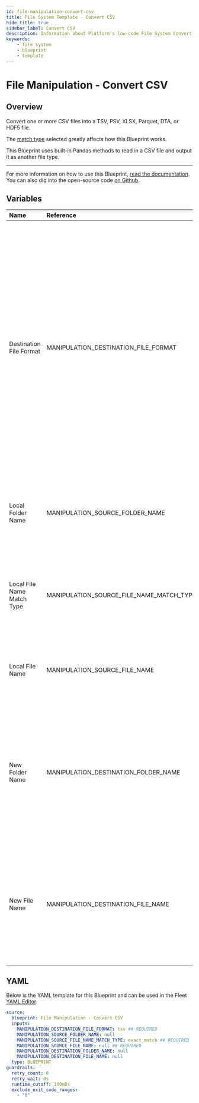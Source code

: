 ```yaml
---
id: file-manipulation-convert-csv
title: File System Template - Convert CSV
hide_title: true
sidebar_label: Convert CSV
description: Information about Platform's low-code File System Convert CSV blueprint. Convert a CSV file into a TSV, PSV, XLSX, Parquet, DTA, or HDF5 file. 
keywords:
    - file system
    - blueprint
    - template
---
```


# File Manipulation - Convert CSV

## Overview
Convert one or more CSV files into a TSV, PSV, XLSX, Parquet, DTA, or HDF5 file.

The [match type](https://www.shipyardapp.com/docs/reference/blueprint-library/match-type/) selected greatly affects how this Blueprint works.

This Blueprint uses built-in Pandas methods to read in a CSV file and output it as another file type.

---
For more information on how to use this Blueprint, [read the documentation](https://www.shipyardapp.com/docs/blueprint-library/file-manipulation). You can also dig into the open-source code [on Github](https://github.com/shipyardapp/filemanipulation-blueprints).

## Variables

| Name | Reference | Type | Required | Default | Options | Description |
|:-----|:----------|:-----|:---------|:--------|:--------|:------------|
| Destination File Format | MANIPULATION_DESTINATION_FILE_FORMAT  | Select |:white_check_mark: | `tsv` | Tab-Separated File (.tsv): `tsv`<br></br><br></br>Pipe-Separated File (.psv): `psv`<br></br><br></br>Excel File (.xlsx): `xlsx`<br></br><br></br>Parquet (.parquet): `parquet`<br></br><br></br>Stata (.dta): `stata`<br></br><br></br>HDF5 (.h5): `hdf5`<br></br><br></br> | Type of file that you want the CSV file(s) converted into. |
| Local Folder Name | MANIPULATION_SOURCE_FOLDER_NAME  | Alphanumeric |:heavy_minus_sign: | - | - | Name of the local folder on Platform where the target file lives. If left blank, will look in the home directory. |
| Local File Name Match Type | MANIPULATION_SOURCE_FILE_NAME_MATCH_TYPE  | Select |:white_check_mark: | `exact_match` | Exact Match: `exact_match`<br></br><br></br>Regex Match: `regex_match`<br></br><br></br> | Determines if the text in "Local File Name" will look for one file with exact match, or multiple files using regex. |
| Local File Name | MANIPULATION_SOURCE_FILE_NAME  | Alphanumeric |:white_check_mark: | - | - | Name of the target file on Platform. Can be regex if "Match Type" is set accordingly. |
| New Folder Name | MANIPULATION_DESTINATION_FOLDER_NAME  | Alphanumeric |:heavy_minus_sign: | - | - | Folder where the newly converted file(s) should be created on Platform. Leaving blank will place the file in the home directory. If the folder does not already exist, it will be created. |
| New File Name | MANIPULATION_DESTINATION_FILE_NAME  | Alphanumeric |:heavy_minus_sign: | - | - | What to name the newly converted files on Platform. If left blank, defaults to the original file name(s) with an updated extension based on the selected file format. |


## YAML
Below is the YAML template for this Blueprint and can be used in the Fleet [YAML Editor](../../reference/fleets/yaml-editor.md).
```yaml
source:
  blueprint: File Manipulation - Convert CSV
  inputs:
    MANIPULATION_DESTINATION_FILE_FORMAT: tsv ## REQUIRED
    MANIPULATION_SOURCE_FOLDER_NAME: null 
    MANIPULATION_SOURCE_FILE_NAME_MATCH_TYPE: exact_match ## REQUIRED
    MANIPULATION_SOURCE_FILE_NAME: null ## REQUIRED
    MANIPULATION_DESTINATION_FOLDER_NAME: null 
    MANIPULATION_DESTINATION_FILE_NAME: null 
  type: BLUEPRINT
guardrails:
  retry_count: 0
  retry_wait: 0s
  runtime_cutoff: 1h0m0s
  exclude_exit_code_ranges:
    - "0"
```
